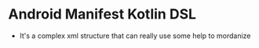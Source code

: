 # Android Manifest Kotlin DSL

- It's a complex xml structure that can really use some help to mordanize